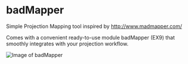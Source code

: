badMapper
=========

Simple Projection Mapping tool inspired by http://www.madmapper.com/

Comes with a convenient ready-to-use module badMapper (EX9) that smoothly integrates with your projection workflow. 

![Image of badMapper](https://raw.github.com/vvvv/badMapper/master/assets/propaganda.png)
